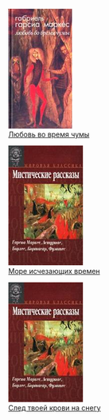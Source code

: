 ![](Любовь%20во%20время%20чумы.jpg)  
[Любовь во время чумы](Любовь%20во%20время%20чумы.md)

![](Море%20исчезающих%20времен.jpg)  
[Море исчезающих времен](Море%20исчезающих%20времен.md)

![](След%20твоей%20крови%20на%20снегу.jpg)  
[След твоей крови на снегу](След%20твоей%20крови%20на%20снегу.md)
